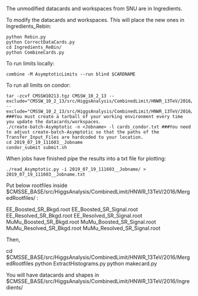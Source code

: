 The unmodified datacards and workspaces from SNU are in Ingredients.

To modify the datacards and workspaces. This will place the new ones in Ingredients_Rebin:
```
python Rebin.py
python CorrectDataCards.py
cd Ingredients_ReBin/
python CombineCards.py
```

To run limits locally:
```
combine -M AsymptoticLimits --run blind $CARDNAME
```

To run all limits on condor:
```
tar -zcvf CMSSW10213.tgz CMSSW_10_2_13 --exclude="CMSSW_10_2_13/src/HiggsAnalysis/CombinedLimit/HNWR_13TeV/2016/batch/2019_*" --exclude="CMSSW_10_2_13/src/HiggsAnalysis/CombinedLimit/HNWR_13TeV/2016/Ingredients/*" ###You must create a tarball of your working environment every time you update the datacards/workspaces.
./create-batch-Asymptotic -n <Jobname> -l cards_condor.txt ###You need to adjust create-batch-Asymptotic so that the paths of the Transfer_Input_Files are hardcoded to your location.
cd 2019_07_19_111603__Jobname
condor_submit submit.sh
```

When jobs have finished pipe the results into a txt file for plotting:
```
./read_Asymptotic.py -i 2019_07_19_111603__Jobname/ > 2019_07_19_111603__Jobname.txt
```



Put below rootfiles inside $CMSSE_BASE/src/HiggsAnalysis/CombinedLimit/HNWR_13TeV/2016/MergedRootfiles/ :

EE_Boosted_SR_Bkgd.root
EE_Boosted_SR_Signal.root
EE_Resolved_SR_Bkgd.root
EE_Resolved_SR_Signal.root
MuMu_Boosted_SR_Bkgd.root
MuMu_Boosted_SR_Signal.root
MuMu_Resolved_SR_Bkgd.root
MuMu_Resolved_SR_Signal.root

Then, 

cd $CMSSE_BASE/src/HiggsAnalysis/CombinedLimit/HNWR_13TeV/2016/MergedRootfiles 
python ExtractHistograms.py
python makecard.py

You will have datacards and shapes in $CMSSE_BASE/src/HiggsAnalysis/CombinedLimit/HNWR_13TeV/2016/Ingredients/


